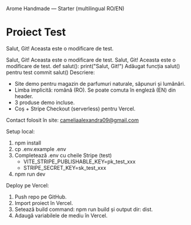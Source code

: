 Arome Handmade — Starter (multilingual RO/EN)

# Proiect Test

Salut, Git! Aceasta este o modificare de test.

Salut, Git! Aceasta este o modificare de test.
Salut, Git! Aceasta este o modificare de test.
def salut():
    print("Salut, Git!")
Adăugat funcția salut() pentru test commit
salut()
Descriere:
- Site demo pentru magazin de parfumuri naturale, săpunuri și lumânări.
- Limba implicită: română (RO). Se poate comuta în engleză (EN) din header.
- 3 produse demo incluse.
- Coș + Stripe Checkout (serverless) pentru Vercel.

Contact folosit în site: cameliaalexandra09@gmail.com

Setup local:
1. npm install
2. cp .env.example .env
3. Completează .env cu cheile Stripe (test)
   - VITE_STRIPE_PUBLISHABLE_KEY=pk_test_xxx
   - STRIPE_SECRET_KEY=sk_test_xxx
4. npm run dev

Deploy pe Vercel:
1. Push repo pe GitHub.
2. Import proiect în Vercel.
3. Setează build command: npm run build și output dir: dist.
4. Adaugă variabilele de mediu în Vercel.
